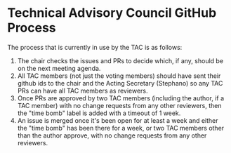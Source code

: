 # Technical Advisory Council GitHub Process

The process that is currently in use by the TAC is as follows:

1. The chair checks the issues and PRs to decide which, if any,
   should be on the next meeting agenda.
2. All TAC members (not just the voting members) should have sent their
   github ids to the chair and the Acting Secretary (Stephano) so any
   TAC PRs can have all TAC members as reviewers.
3. Once PRs are approved by two TAC members (including the author,
   if a TAC member) with no change requests from any other reviewers,
   then the "time bomb" label is added with a timeout of 1 week.
4. An issue is merged once it's been open for at least a week and either
   the "time bomb" has been there for a week, or two TAC members other
   than the author approve, with no change requests from any other reviewers.
